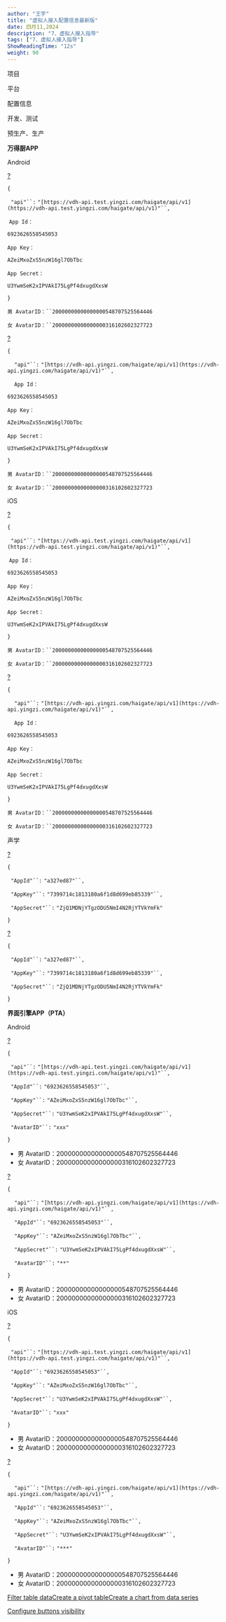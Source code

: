 ```yaml
---
author: "王宇"
title: "虚拟人接入配置信息最新版"
date: 四月11,2024
description: "7、虚拟人接入指导"
tags: ["7、虚拟人接入指导"]
ShowReadingTime: "12s"
weight: 90
---
```

项目

平台

配置信息

开发、测试

预生产、生产

  

  

  

  

  

  

  

  

  

**万得厨APP**

Android

[?](#)

`{`

  `"api"``:` `"[https://vdh-api.test.yingzi.com/haigate/api/v1](https://vdh-api.test.yingzi.com/haigate/api/v1)"``,`

 `App Id：`

`6923626558545053`

`App Key：`

`AZeiMxoZxS5nzW16gl7ObTbc`

`App Secret：`

`U3YwmSeK2xIPVAkI75LgPf4dxugdXxsW`

`}`

`男 AvatarID：``20000000000000000548707525564446`

`女 AvatarID：``20000000000000000316102602327723`

[?](#)

`{`

    `"api"``:` `"[https://vdh-api.yingzi.com/haigate/api/v1](https://vdh-api.yingzi.com/haigate/api/v1)"``,`

    `App Id：`

`6923626558545053`

`App Key：`

`AZeiMxoZxS5nzW16gl7ObTbc`

`App Secret：`

`U3YwmSeK2xIPVAkI75LgPf4dxugdXxsW`

`}`

`男 AvatarID：``20000000000000000548707525564446`

`女 AvatarID：``20000000000000000316102602327723`

iOS

[?](#)

`{`

  `"api"``:` `"[https://vdh-api.test.yingzi.com/haigate/api/v1](https://vdh-api.test.yingzi.com/haigate/api/v1)"``,`

 `App Id：`

`6923626558545053`

`App Key：`

`AZeiMxoZxS5nzW16gl7ObTbc`

`App Secret：`

`U3YwmSeK2xIPVAkI75LgPf4dxugdXxsW`

`}`

`男 AvatarID：``20000000000000000548707525564446`

`女 AvatarID：``20000000000000000316102602327723`

[?](#)

`{`

    `"api"``:` `"[https://vdh-api.yingzi.com/haigate/api/v1](https://vdh-api.yingzi.com/haigate/api/v1)"``,`

    `App Id：`

`6923626558545053`

`App Key：`

`AZeiMxoZxS5nzW16gl7ObTbc`

`App Secret：`

`U3YwmSeK2xIPVAkI75LgPf4dxugdXxsW`

`}`

`男 AvatarID：``20000000000000000548707525564446`

`女 AvatarID：``20000000000000000316102602327723`

声学

[?](#)

`{`

  `"AppId"``:` `"a327ed87"``,`

  `"AppKey"``:` `"7399714c1813180a6f1d8d699eb85339"``,`

  `"AppSecret"``:` `"ZjQ1MDNjYTgzODU5NmI4N2RjYTVkYmFk"`

`}`

[?](#)

`{`

  `"AppId"``:` `"a327ed87"``,`

  `"AppKey"``:` `"7399714c1813180a6f1d8d699eb85339"``,`

  `"AppSecret"``:` `"ZjQ1MDNjYTgzODU5NmI4N2RjYTVkYmFk"`

`}`

  

  

  

  

  

  

  

  

**界面引擎APP（PTA）**

Android

[?](#)

`{`

  `"api"``:` `"[https://vdh-api.test.yingzi.com/haigate/api/v1](https://vdh-api.test.yingzi.com/haigate/api/v1)"``,`

  `"AppId"``:` `"6923626558545053"``,`

  `"AppKey"``:` `"AZeiMxoZxS5nzW16gl7ObTbc"``,`

  `"AppSecret"``:` `"U3YwmSeK2xIPVAkI75LgPf4dxugdXxsW"``,`

  `"AvatarID"``:` `"xxx"`

`}`

*   男 AvatarID：20000000000000000548707525564446
*   女 AvatarID：20000000000000000316102602327723

[?](#)

`{`

    `"api"``:` `"[https://vdh-api.yingzi.com/haigate/api/v1](https://vdh-api.yingzi.com/haigate/api/v1)"``,`

    `"AppId"``:` `"6923626558545053"``,`

    `"AppKey"``:` `"AZeiMxoZxS5nzW16gl7ObTbc"``,`

    `"AppSecret"``:` `"U3YwmSeK2xIPVAkI75LgPf4dxugdXxsW"``,`

    `"AvatarID"``:` `"**"`

`}`

*   男 AvatarID：20000000000000000548707525564446
*   女 AvatarID：20000000000000000316102602327723

iOS

[?](#)

`{`

  `"api"``:` `"[https://vdh-api.test.yingzi.com/haigate/api/v1](https://vdh-api.test.yingzi.com/haigate/api/v1)"``,`

  `"AppId"``:` `"6923626558545053"``,`

  `"AppKey"``:` `"AZeiMxoZxS5nzW16gl7ObTbc"``,`

  `"AppSecret"``:` `"U3YwmSeK2xIPVAkI75LgPf4dxugdXxsW"``,`

  `"AvatarID"``:` `"xxx"`

`}`

*   男 AvatarID：20000000000000000548707525564446
*   女 AvatarID：20000000000000000316102602327723

[?](#)

`{`

    `"api"``:` `"[https://vdh-api.yingzi.com/haigate/api/v1](https://vdh-api.yingzi.com/haigate/api/v1)"``,`

    `"AppId"``:` `"6923626558545053"``,`

    `"AppKey"``:` `"AZeiMxoZxS5nzW16gl7ObTbc"``,`

    `"AppSecret"``:` `"U3YwmSeK2xIPVAkI75LgPf4dxugdXxsW"``,`

    `"AvatarID"``:` `"***"`

`}`

*   男 AvatarID：20000000000000000548707525564446
*   女 AvatarID：20000000000000000316102602327723

[Filter table data](#)[Create a pivot table](#)[Create a chart from data series](#)

[Configure buttons visibility](/users/tfac-settings.action)